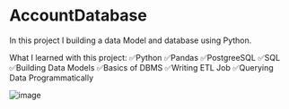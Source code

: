 # AccountDatabase
In this project I building a data Model and database using Python.

What I learned with this project:
✅Python
✅Pandas
✅PostgreeSQL
✅SQL
✅Building Data Models
✅Basics of DBMS
✅Writing ETL Job
✅Querying Data Programmatically

![image](https://github.com/user-attachments/assets/771c2de8-8a70-4edb-bb24-478ce75446d3)

